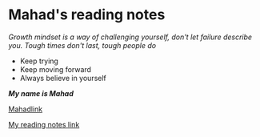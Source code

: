 # Mahad's reading notes

_Growth mindset is a way of challenging yourself, don't let failure describe you. Tough times don't last, tough people do_

- Keep trying
- Keep moving forward
- Always believe in yourself

***My name is Mahad***

[Mahadlink](https://github.com/mmahad865/reading-notes)

[My reading notes link](https://mmahad865.github.io/reading-notes/)
